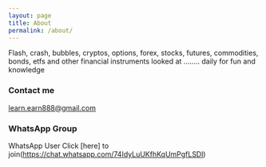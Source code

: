 ```yaml
---
layout: page
title: About
permalink: /about/
---
```

Flash, crash, bubbles, cryptos, options, forex, stocks, futures, commodities, bonds, etfs and other financial instruments looked at ........ daily for fun and knowledge

### Contact me

[learn.earn888@gmail.com](mailto:learn.earn888@gmail.com)

### WhatsApp Group

WhatsApp User Click [here] to join(https://chat.whatsapp.com/74IdyLuUKfhKqUmPgfLSDl)
